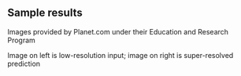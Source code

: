 ## Sample results 

Images provided by Planet.com under their Education and Research Program

Image on left is low-resolution input; image on right is super-resolved prediction
